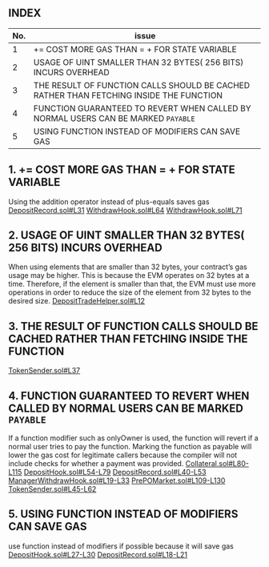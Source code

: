 ## INDEX

| No. | issue                                                                                  |
|-----|----------------------------------------------------------------------------------------|
| 1   | <X> += <Y> COST MORE GAS THAN <X> = <X>+<Y> FOR STATE VARIABLE                         |
| 2   | USAGE OF UINT SMALLER THAN 32 BYTES( 256 BITS)  INCURS OVERHEAD                        |
| 3   | THE RESULT OF FUNCTION CALLS SHOULD BE CACHED RATHER THAN FETCHING INSIDE THE FUNCTION |
| 4   | FUNCTION GUARANTEED TO REVERT WHEN CALLED BY NORMAL USERS CAN BE MARKED `PAYABLE`      |
| 5   | USING FUNCTION INSTEAD OF MODIFIERS CAN SAVE GAS                                       |


## 1. <X> += <Y> COST MORE GAS THAN <X> = <X>+<Y> FOR STATE VARIABLE
Using the addition operator instead of plus-equals saves gas
[DepositRecord.sol#L31](https://github.com/prepo-io/prepo-monorepo/blob/feat/2022-12-prepo/apps/smart-contracts/core/contracts/DepositRecord.sol#L31)
[WithdrawHook.sol#L64](https://github.com/prepo-io/prepo-monorepo/blob/feat/2022-12-prepo/apps/smart-contracts/core/contracts/WithdrawHook.sol#L64)
[WithdrawHook.sol#L71](https://github.com/prepo-io/prepo-monorepo/blob/feat/2022-12-prepo/apps/smart-contracts/core/contracts/WithdrawHook.sol#L71)

## 2. USAGE OF UINT SMALLER THAN 32 BYTES( 256 BITS)  INCURS OVERHEAD
When using elements that are smaller than 32 bytes, your contract’s gas usage may be higher. This is because the EVM operates on 32 bytes at a time. Therefore, if the element is smaller than that, the EVM must use more operations in order to reduce the size of the element from 32 bytes to the desired size.
[DepositTradeHelper.sol#L12](https://github.com/prepo-io/prepo-monorepo/blob/feat/2022-12-prepo/apps/smart-contracts/core/contracts/DepositTradeHelper.sol#L12)

## 3. THE RESULT OF FUNCTION CALLS SHOULD BE CACHED RATHER THAN FETCHING INSIDE THE FUNCTION
[TokenSender.sol#L37](https://github.com/prepo-io/prepo-monorepo/blob/feat/2022-12-prepo/apps/smart-contracts/core/contracts/TokenSender.sol#L37)

## 4. FUNCTION GUARANTEED TO REVERT WHEN CALLED BY NORMAL USERS CAN BE MARKED `PAYABLE`
If a function modifier such as onlyOwner is used, the function will revert if a normal user tries to pay the function. Marking the function as payable will lower the gas cost for legitimate callers because the compiler will not include checks for whether a payment was provided. 
[Collateral.sol#L80-L115](https://github.com/prepo-io/prepo-monorepo/blob/feat/2022-12-prepo/apps/smart-contracts/core/contracts/Collateral.sol#L80-L115)
[DepositHook.sol#L54-L79](https://github.com/prepo-io/prepo-monorepo/blob/feat/2022-12-prepo/apps/smart-contracts/core/contracts/DepositHook.sol#L54-L79)
[DepositRecord.sol#L40-L53](https://github.com/prepo-io/prepo-monorepo/blob/feat/2022-12-prepo/apps/smart-contracts/core/contracts/DepositRecord.sol#L40-L53)
[ManagerWithdrawHook.sol#L19-L33](https://github.com/prepo-io/prepo-monorepo/blob/feat/2022-12-prepo/apps/smart-contracts/core/contracts/ManagerWithdrawHook.sol#L19-L33)
[PrePOMarket.sol#L109-L130](https://github.com/prepo-io/prepo-monorepo/blob/feat/2022-12-prepo/apps/smart-contracts/core/contracts/PrePOMarket.sol#L109-L130)
[TokenSender.sol#L45-L62](https://github.com/prepo-io/prepo-monorepo/blob/feat/2022-12-prepo/apps/smart-contracts/core/contracts/TokenSender.sol#L45-L62)

## 5. USING FUNCTION INSTEAD OF MODIFIERS CAN SAVE GAS
use function instead of modifiers if possible because it will save gas
[DepositHook.sol#L27-L30](https://github.com/prepo-io/prepo-monorepo/blob/feat/2022-12-prepo/apps/smart-contracts/core/contracts/DepositHook.sol#L27-L30)
[DepositRecord.sol#L18-L21](https://github.com/prepo-io/prepo-monorepo/blob/feat/2022-12-prepo/apps/smart-contracts/core/contracts/DepositRecord.sol#L18-L21)
